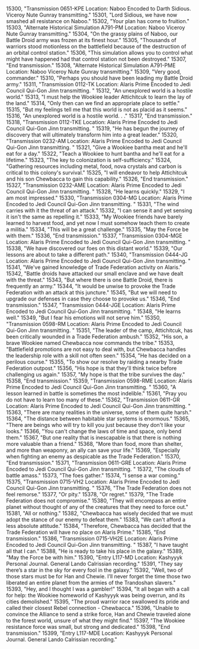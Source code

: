 ﻿15300, "Transmission 0651-KPE  Location: Naboo  Encoded to Darth Sidious.  Viceroy Nute Gunray transmitting."
15301, "Lord Sidious, we have now smashed all resistance on Naboo."
15302, "Your plan has come to fruition."
15303, "Alternate Historical Simulation A791-PM  Location: Naboo  Viceroy Nute Gunray transmitting."
15304, "On the grassy plains of Naboo, our Battle Droid army was frozen at its finest hour."
15305, "Thousands of warriors stood motionless on the battlefield because of the destruction of an orbital control station."
15306, "This simulation allows you to control what might have happened had that control station not been destroyed."
15307, "End transmission."
15308, "Alternate Historical Simulation A791-PME  Location: Naboo  Viceroy Nute Gunray transmitting."
15309, "Very good, commander."
15310, "Perhaps you should have been leading my Battle Droid army."
15311, "Transmission 0112-TK Location: Alaris Prime Encoded to Jedi Council Qui-Gon Jinn transmitting. "
15312, "An unexplored world is a hostile world."
15313, "I must help the Wookiee leader Attichitcuk to learn the lay of the land."
15314, "Only then can we find an appropriate place to settle."
15315, "But my feelings tell me that this world is not as placid as it seems."
15316, "An unexplored world is a hostile world. . ."
15317, "End transmission."
15318, "Transmission 0112-TKE Location: Alaris Prime Encoded to Jedi Council Qui-Gon Jinn transmitting. "
15319, "He has begun the journey of discovery that will ultimately transform him into a great leader."
15320, "Transmission 0232-AM Location: Alaris Prime Encoded to Jedi Council Qui-Gon Jinn transmitting. "
15321, "Give a Wookiee bantha meat and he'll eat for a day."
15322, "Teach a Wookiee to hunt bantha and he'll eat for a lifetime."
15323, "The key to colonization is self-sufficiency."
15324, "Gathering resources including metal, food, nova crystals and carbon is critical to this colony's survival."
15325, "I will endeavor to help Attichitcuk and his son Chewbacca to gain this capability."
15326, "End transmission."
15327, "Transmission 0232-AME Location: Alaris Prime Encoded to Jedi Council Qui-Gon Jinn transmitting. "
15328, "He learns quickly."
15329, "I am most impressed."
15330, "Transmission 0304-MG Location: Alaris Prime Encoded to Jedi Council Qui-Gon Jinn transmitting. "
15331, "The wind carries with it the threat of an attack."
15332, "I can sense it and yet sensing it isn't the same as repelling it."
15333, "My Wookiee friends have barely learned to harvest food, and yet now I must somehow teach them to create a militia."
15334, "This will be a great challenge."
15335, "May the Force be with them."
15336, "End transmission."
15337, "Transmission 0304-MGE Location: Alaris Prime Encoded to Jedi Council Qui-Gon Jinn transmitting. "
15338, "We have discovered our foes on this distant world."
15339, "Our lessons are about to take a different path."
15340, "Transmission 0444-JG Location: Alaris Prime Encoded to Jedi Council Qui-Gon Jinn transmitting. "
15341, "We've gained knowledge of Trade Federation activity on Alaris."
15342, "Battle droids have attacked our small enclave and we have dealt with the threat."
15343, "But where there is one Battle Droid, there is frequently an army."
15344, "It would be unwise to provoke the Trade Federation with an attack at this juncture."
15345, "But we will need to upgrade our defenses in case they choose to provoke us."
15346, "End transmission."
15347, "Transmission 0444-JGE Location: Alaris Prime Encoded to Jedi Council Qui-Gon Jinn transmitting. "
15348, "He learns well."
15349, "But I fear his emotions will not serve him."
15350, "Transmission 0598-RM Location: Alaris Prime Encoded to Jedi Council Qui-Gon Jinn transmitting. "
15351, "The leader of the camp, Attichitcuk, has been critically wounded in a Trade Federation ambush."
15352, "His son, a brave Wookiee named Chewbacca now commands the tribe."
15353, "Battlefield promotions are not easy to deal with, but Chewbacca handles the leadership role with a skill not often seen."
15354, "He has decided on a perilous course."
15355, "To show our resolve by raiding a nearby Trade Federation outpost."
15356, "His hope is that they'll think twice before challenging us again."
15357, "My hope is that the tribe survives the day."
15358, "End transmission."
15359, "Transmission 0598-RME Location: Alaris Prime Encoded to Jedi Council Qui-Gon Jinn transmitting. "
15360, "A lesson learned in battle is sometimes the most indelible."
15361, "Pray you do not have to learn too many of these."
15362, "Transmission 0611-GR Location: Alaris Prime Encoded to Jedi Council Qui-Gon Jinn transmitting. "
15363, "There are many realities in the universe, some of them quite harsh."
15364, "The distance between habitable star systems is enormous."
15365, "There are beings who will try to kill you just because they don't like your looks."
15366, "You can't change the laws of time and space, only bend them."
15367, "But one reality that is inescapable is that there is nothing more valuable than a friend."
15368, "More than food, more than shelter, and more than weaponry, an ally can save your life."
15369, "Especially when fighting an enemy as despicable as the Trade Federation."
15370, "End transmission."
15371, "Transmission 0611-GRE Location: Alaris Prime Encoded to Jedi Council Qui-Gon Jinn transmitting. "
15372, "The clouds of battle amass."
15373, "The foes gather."
15374, "I sense a war coming."
15375, "Transmission 0715-VH2 Location: Alaris Prime Encoded to Jedi Council Qui-Gon Jinn transmitting. "
15376, "The Trade Federation does not feel remorse."
15377, "Or pity."
15378, "Or regret."
15379, "The Trade Federation does not compromise."
15380, "They will encompass an entire planet without thought of any of the creatures that they need to force out."
15381, "All or nothing."
15382, "Chewbacca has wisely decided that we must adopt the stance of our enemy to defeat them."
15383, "We can't afford a less absolute attitude."
15384, "Therefore, Chewbacca has decided that the Trade Federation will have no place on Alaris Prime."
15385, "End transmission."
15386, "Transmission 0715-VH2E Location: Alaris Prime Encoded to Jedi Council Qui-Gon Jinn transmitting. "
15387, "I have taught all that I can."
15388, "He is ready to take his place in the galaxy."
15389, "May the Force be with him."
15390, "Entry L117-MD  Location: Kashyyyk  Personal Journal.  General Lando Calrissian recording."
15391, "They say there’s a star in the sky for every fool in the galaxy."
15392, "Well, two of those stars must be for Han and Chewie.  I’ll never forget the time those two liberated an entire planet from the armies of the Trandoshan slavers."
15393, "Hey, and I thought I was a gambler!"
15394, "It all began with a call for help: the Wookiee homeworld of Kashyyyk was being overrun, and its cities demolished."
15395, "The proud warrior race swallowed its pride and called their closest Rebel connection - Chewbacca."
15396, "Unable to convince the Alliance to send a strike force, Han and Chewie traveled alone to the forest world, unsure of what they might find."
15397, "The Wookiee resistance force was small, but strong and dedicated."
15398, "End transmission."
15399, "Entry L117-MDE  Location: Kashyyyk  Personal Journal.  General Lando Calrissian recording."
